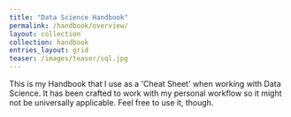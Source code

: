 ```yaml
---
title: "Data Science Handbook"
permalink: /handbook/overview/
layout: collection
collection: handbook
entries_layout: grid
teaser: /images/teaser/sql.jpg
---
```


This is my Handbook that I use as a 'Cheat Sheet' when working with Data Science. It has been crafted to work with my personal workflow so it might not be universally applicable. 
Feel free to use it, though.

